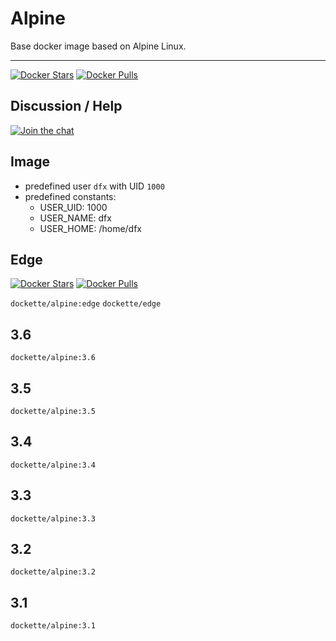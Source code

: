 # Alpine

Base docker image based on Alpine Linux.

-----

[![Docker Stars](https://img.shields.io/docker/stars/dockette/alpine.svg?style=flat)](https://hub.docker.com/r/dockette/alpine/)
[![Docker Pulls](https://img.shields.io/docker/pulls/dockette/alpine.svg?style=flat)](https://hub.docker.com/r/dockette/alpine/)

## Discussion / Help

[![Join the chat](https://img.shields.io/gitter/room/dockette/dockette.svg?style=flat-square)](https://gitter.im/contributte/contributte?utm_source=badge&utm_medium=badge&utm_campaign=pr-badge&utm_content=badge)

## Image

- predefined user `dfx` with UID `1000`
- predefined constants:
    - USER_UID: 1000
    - USER_NAME: dfx
    - USER_HOME: /home/dfx

## Edge

[![Docker Stars](https://img.shields.io/docker/stars/dockette/edge.svg?style=flat)](https://hub.docker.com/r/dockette/edge/)
[![Docker Pulls](https://img.shields.io/docker/pulls/dockette/edge.svg?style=flat)](https://hub.docker.com/r/dockette/edge/)

`dockette/alpine:edge`
`dockette/edge`

## 3.6

`dockette/alpine:3.6`

## 3.5

`dockette/alpine:3.5`

## 3.4

`dockette/alpine:3.4`

## 3.3

`dockette/alpine:3.3`

## 3.2

`dockette/alpine:3.2`

## 3.1

`dockette/alpine:3.1`
